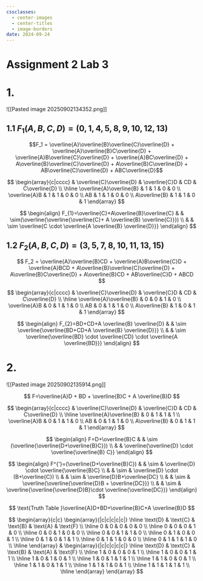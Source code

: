 ```yaml
---
cssclasses:
  - center-images
  - center-titles
  - image-borders
date: 2024-09-24
---
```


# Assignment 2 Lab 3

# 1.
![[Pasted image 20250902134352.png]]

## 1.1 $F_1(A, B, C, D) = (0, 1, 4, 5, 8, 9, 10, 12, 13)$

$$F_1 = \overline{A}\overline{B}\overline{C}\overline{D} + \overline{A}\overline{B}C\overline{D} + \overline{A}B\overline{C}\overline{D} + \overline{A}BC\overline{D} + A\overline{B}\overline{C}\overline{D} + A\overline{B}C\overline{D} + AB\overline{C}\overline{D} + ABC\overline{D}$$

$$
\begin{array}{c|cccc}
 & \overline{C}\overline{D} & \overline{C}D & CD & C\overline{D} \\
\hline
\overline{A}\overline{B} & 1 & 1 & 0 & 0 \\
\overline{A}B & 1 & 1 & 0 & 0 \\
AB & 1 & 1 & 0 & 0 \\
A\overline{B} & 1 & 1 & 0 & 1
\end{array}
$$

$$
\begin{align}
F_{1}=\overline{C}+A\overline{B}\overline{C}  & &  \sim(\overline{\overline{\overline{C}+ A \overline{B} \overline{C}}}) \\
 &  & \sim \overline{C \cdot \overline{A \overline{B} \overline{D}}}
\end{align}
$$

## 1.2 $F_2(A, B, C, D) = (3, 5, 7, 8, 10, 11, 13, 15)$

$$ F_2 = \overline{A}\overline{B}CD + \overline{A}B\overline{C}D + \overline{A}BCD + A\overline{B}\overline{C}\overline{D} + A\overline{B}C\overline{D} + A\overline{B}CD + AB\overline{C}D + ABCD $$

$$
\begin{array}{c|cccc}
 & \overline{C}\overline{D} & \overline{C}D & CD & C\overline{D} \\
\hline
\overline{A}\overline{B} & 0 & 0 & 1 & 0 \\
\overline{A}B & 0 & 1 & 1 & 0 \\
AB & 0 & 1 & 1 & 0 \\
A\overline{B} & 1 & 0 & 1 & 1
\end{array}
$$

$$
\begin{align}
F_{2}=BD+CD+A \overline{B} \overline{D} &  & \sim \overline{\overline{BD+CD+A \overline{B} \overline{D}}} \\
 &  & \sim \overline{\overline{BD} \cdot \overline{CD} \cdot \overline{A \overline{BD}}}
\end{align}
$$

# 2.

![[Pasted image 20250902135914.png]]

$$
F=\overline{A}D + BD + \overline{B}C + A \overline{B}D
$$

$$
\begin{array}{c|cccc}
 & \overline{C}\overline{D} & \overline{C}D & CD & C\overline{D} \\
\hline
\overline{A}\overline{B} & 0 & 1 & 1 & 1 \\
\overline{A}B & 0 & 1 & 1 & 0 \\
AB & 0 & 1 & 1 & 0 \\
A\overline{B} & 0 & 1 & 1 & 1
\end{array}
$$

$$
\begin{align}
F=D+\overline{B}C &  & \sim (\overline{\overline{D+\overline{B}C}}) \\
 &  & \overline{\overline{D} \cdot \overline{\overline{B} C}}
\end{align}
$$

$$
\begin{align}
F^{'}=(\overline{D+\overline{B}C}) &  & \sim &  \overline{D} \cdot \overline{\overline{B}C} \\
 &  & \sim &  \overline{D} \cdot (B+\overline{C}) \\
 &  & \sim & \overline{D}B+\overline{DC} \\
 &  & \sim & \overline{\overline{\overline{D}B + \overline{DC}}} \\
 &  & \sim  & \overline{\overline{\overline{D}B}\cdot \overline{\overline{DC}}}
\end{align}
$$

$$
\text{Truth Table }\overline{A}D+BD+\overline{B}C+A \overline{B}D
$$

$$
\begin{array}{c|c}
\begin{array}{|c|c|c|c|c|}
\hline
\text{D} & \text{C} & \text{B} & \text{A} & \text{F} \\
\hline
0 & 0 & 0 & 0 & 0 \\
\hline
0 & 0 & 0 & 1 & 0 \\
\hline
0 & 0 & 1 & 0 & 0 \\
\hline
0 & 0 & 1 & 1 & 0 \\
\hline
0 & 1 & 0 & 0 & 1 \\
\hline
0 & 1 & 0 & 1 & 1 \\
\hline
0 & 1 & 1 & 0 & 0 \\
\hline
0 & 1 & 1 & 1 & 0 \\
\hline
\end{array}
&
\begin{array}{|c|c|c|c|c|}
\hline
\text{D} & \text{C} & \text{B} & \text{A} & \text{F} \\
\hline
1 & 0 & 0 & 0 & 1 \\
\hline
1 & 0 & 0 & 1 & 1 \\
\hline
1 & 0 & 1 & 0 & 1 \\
\hline
1 & 0 & 1 & 1 & 1 \\
\hline
1 & 1 & 0 & 0 & 1 \\
\hline
1 & 1 & 0 & 1 & 1 \\
\hline
1 & 1 & 1 & 0 & 1 \\
\hline
1 & 1 & 1 & 1 & 1 \\
\hline
\end{array}
\end{array}
$$

